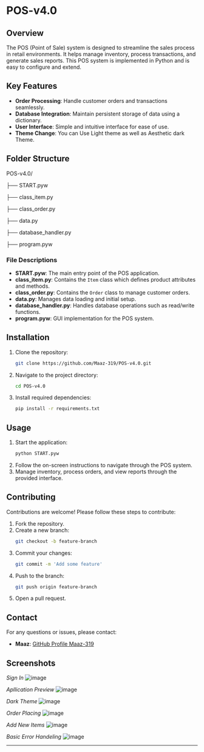 # POS-v4.0

## Overview

The POS (Point of Sale) system is designed to streamline the sales process in retail environments. It helps manage inventory, process transactions, and generate sales reports. This POS system is implemented in Python and is easy to configure and extend.

## Key Features

- **Order Processing**: Handle customer orders and transactions seamlessly.
- **Database Integration**: Maintain persistent storage of data using a dictionary.
- **User Interface**: Simple and intuitive interface for ease of use.
- **Theme Change**: You can Use Light theme as well as Aesthetic dark Theme.

## Folder Structure

POS-v4.0/

├── START.pyw

├── class_item.py

├── class_order.py

├── data.py

├── database_handler.py

├── program.pyw


### File Descriptions

- **START.pyw**: The main entry point of the POS application.
- **class_item.py**: Contains the `Item` class which defines product attributes and methods.
- **class_order.py**: Contains the `Order` class to manage customer orders.
- **data.py**: Manages data loading and initial setup.
- **database_handler.py**: Handles database operations such as read/write functions.
- **program.pyw**: GUI implementation for the POS system.

## Installation

1. Clone the repository:
    ```sh
    git clone https://github.com/Maaz-319/POS-v4.0.git
    ```
2. Navigate to the project directory:
    ```sh
    cd POS-v4.0
    ```
3. Install required dependencies:
    ```sh
    pip install -r requirements.txt
    ```

## Usage

1. Start the application:
    ```sh
    python START.pyw
    ```
2. Follow the on-screen instructions to navigate through the POS system.
3. Manage inventory, process orders, and view reports through the provided interface.

## Contributing

Contributions are welcome! Please follow these steps to contribute:

1. Fork the repository.
2. Create a new branch:
    ```sh
    git checkout -b feature-branch
    ```
3. Commit your changes:
    ```sh
    git commit -m 'Add some feature'
    ```
4. Push to the branch:
    ```sh
    git push origin feature-branch
    ```
5. Open a pull request.

## Contact

For any questions or issues, please contact:

- **Maaz**: [GitHub Profile Maaz-319](https://github.com/Maaz-319)

## Screenshots

*Sign In*
![image](https://github.com/Maaz-319/Python/assets/83403349/34da8505-fcc5-4a4a-9466-9540c523540c)

*Apllication Preview*
![image](https://github.com/Maaz-319/Python/assets/83403349/452126e1-5cdc-4adb-bc37-bc2f8b97f01a)

*Dark Theme*
![image](https://github.com/Maaz-319/Python/assets/83403349/dbe0437c-168c-450e-b02b-66c488bbe6b0)

*Order Placing*
![image](https://github.com/Maaz-319/Python/assets/83403349/ced4594f-2889-4542-a0a2-7835e1333ed0)

*Add New Items*
![image](https://github.com/Maaz-319/Python/assets/83403349/20cc5f18-e903-4dd1-8ac4-15dd2b461533)

*Basic Error Handeling*
![image](https://github.com/Maaz-319/Python/assets/83403349/c2fe3f83-8554-4b08-9445-2721bd5ff298)

---
